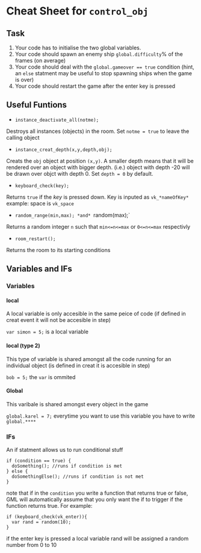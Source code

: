 # Cheat Sheet for `control_obj`

## Task

1. Your code has to initialise the two global variables.
2. Your code should spawn an enemy ship `global.difficulty`% of the frames (on average)
3. Your code should deal with the `global.gameover == true` condition (hint, an `else` statment may be useful to stop spawning ships when the game is over)
4. Your code should restart the game after the enter key is pressed


## Useful Funtions


* `instance_deactivate_all(notme);`

Destroys all instances (objects) in the room. Set `notme = true` to leave the calling object

* `instance_creat_depth(x,y,depth,obj);`

Creats the `obj` object at position `(x,y)`. A smaller depth means that it will be rendered over an object with bigger depth. 
(i.e.) object with depth -20 will be drawn over objct with depth 0. Set `depth = 0` by default.

* `keyboard_check(key);`

Returns `true` if the *key* is pressed down. Key is inputed as `vk_*nameOfKey*` example: space is `vk_space`

* `random_range(min,max); *and* `random(max);`

Returns a random integer `n` such that `min<=n<=max` or `0<=n<=max` respectivly

* `room_restart();`

Returns the room to its starting conditions

## Variables and IFs

### Variables

#### local

A local variable is only accesible in the same peice of code (if defined in creat event it will not be accesible in step)

`var simon = 5;` is a local variable

#### local (type 2)

This type of variable is shared amongst all the code running for an individual object (is defined in creat it is accesible in step)

`bob = 5;` the `var` is ommited

#### Global

This varibale is shared amongst every object in the game

`global.karel = 7;` everytime you want to use this variable you have to write `global.****`

### IFs

An if statment allows us to run conditional stuff 

```
if (condition == true) {
  doSomething(); //runs if condition is met
} else {
  doSomethingElse(); //runs if condition is not met
}
```

note that if in the `condition` you write a function that returns true or false, GML will automatically assume that you only want the if to trigger if 
the function returns true. For example:

```
if (keyboard_check(vk_enter)){
  var rand = random(10);
}
```
if the enter key is pressed a local variable rand will be assigned a random number from 0 to 10




